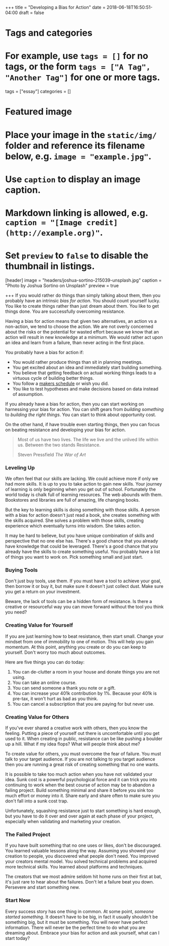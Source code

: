 +++
title = "Developing a Bias for Action"
date = 2018-06-18T16:50:51-04:00
draft = false

# Tags and categories
# For example, use `tags = []` for no tags, or the form `tags = ["A Tag", "Another Tag"]` for one or more tags.
tags = ["essay"]
categories = []

# Featured image
# Place your image in the `static/img/` folder and reference its filename below, e.g. `image = "example.jpg"`.
# Use `caption` to display an image caption.
#   Markdown linking is allowed, e.g. `caption = "[Image credit](http://example.org)"`.
# Set `preview` to `false` to disable the thumbnail in listings.
[header]
image = "headers/joshua-sortino-215039-unsplash.jpg"
caption = "Photo by Joshua Sortino on Unsplash"
preview = true

+++
If you would rather do things than simply talking about them, then you probably have an intrinsic _bias for action_. You should count yourself lucky. You like to create things rather than just dream about them. You like to get things done. You are successfully overcoming resistance.

Having a bias for action means that given two alternatives, an action vs a non-action, we tend to choose the action. We are not overly concerned about the risks or the potential for wasted effort because we know that an action will result in new knowledge at a minimum. We would rather act upon an idea and learn from a failure, than never acting in the first place.

You probably have a bias for action if:

- You would rather produce things than sit in planning meetings.
- You get excited about an idea and immediately start building something.
- You believe that getting feedback on actual working things leads to a virtuous cycle of building better things.
- You follow a [makers schedule](http://www.paulgraham.com/makersschedule.html) or wish you did.
- You like to test hypotheses and make decisions based on data instead of assumption.

If you already have a bias for action, then you can start working on harnessing your bias for action. You can shift gears from _building something_ to _building the right things_. You can start to think about opportunity cost.

On the other hand, if have trouble even starting things, then you can focus on beating resistance and developing your bias for action.

<blockquote><p>Most of us have two lives. The life we live and the unlived life within us. Between the two stands Resistance.</p><footer>Steven Pressfield <cite title="Source Title">The War of Art</cite></footer></blockquote>

### Leveling Up

We often feel that our skills are lacking. We could achieve more if only we had more skills. It is up to you to take action to gain new skills. Your journey of learning is only beginning when you get out of school. Fortunately the world today is chalk full of learning resources. The web abounds with them. Bookstores and libraries are full of amazing, life changing books.

But the key to learning skills is doing something with those skills. A person with a bias for action doesn't just read a book, she creates something with the skills acquired. She solves a problem with those skills, creating experience which eventually turns into wisdom. She takes action.

It may be hard to believe, but you have unique combination of skills and perspective that no one else has. There's a good chance that you already have knowledge that could be leveraged. There's a good chance that you already have the skills to create something useful. You probably have a list of things you want to work on. Pick something small and just start.

### Buying Tools

Don't just buy tools, use them. If you must have a tool to achieve your goal, then borrow it or buy it, but make sure it doesn't just collect dust. Make sure you get a return on your investment.

Beware, the lack of tools can be a hidden form of resistance. Is there a creative or resourceful way you can move forward without the tool you think you need?

### Creating Value for Yourself

If you are just learning how to beat resistance, then start small. Change your mindset from one of immobility to one of motion. This will help you gain momentum. At this point, anything you create or do you can keep to yourself. Don't worry too much about outcomes.

Here are five things you can do today:

1. You can de-clutter a room in your house and donate things you are not using.
2. You can take an online course.
3. You can send someone a thank you note or a gift.
4. You can increase your 401k contribution by 1%. Because your 401k is pre-tax, it won't hurt as bad as you think.
5. You can cancel a subscription that you are paying for but never use.

### Creating Value for Others

If you've ever shared a creative work with others, then you know the feeling. Putting a piece of yourself out there is uncomfortable until you get used to it. When creating in public, resistance can be like pushing a boulder up a hill. What if my idea flops? What will people think about me?

To create value for others, you must overcome the fear of failure. You must talk to your target audience. If you are not talking to you target audience then you are running a great risk of creating something that no one wants.

It is possible to take too much action when you have not validated your idea. Sunk cost is a powerful psychological force and it can trick you into continuing to work when the best course of action may be to abandon a failing project. Build something minimal and share it before you sink too much effort or money into it. Share early and share often to make sure you don't fall into a sunk cost trap.

Unfortunately, squashing resistance just to start something is hard enough, but you have to do it over and over again at each phase of your project, especially when validating and marketing your creation.

### The Failed Project

If you have built something that no one uses or likes, don't be discouraged. You learned valuable lessons along the way. Assuming you showed your creation to people, you discovered what people don't need. You improved your creators mental model. You solved technical problems and acquired more technical skills. You learned about platforms and techniques.

The creators that we most admire seldom hit home runs on their first at bat, it's just rare to hear about the failures. Don't let a failure beat you down. Persevere and start something new.

### Start Now

Every success story has one thing in common. At some point, _someone started something_. It doesn't have to be big, in fact it usually shouldn't be something big, but it must be something. You will never have perfect information. There will never be the perfect time to do what you are dreaming about. Embrace your bias for action and ask yourself, what can I start today?
